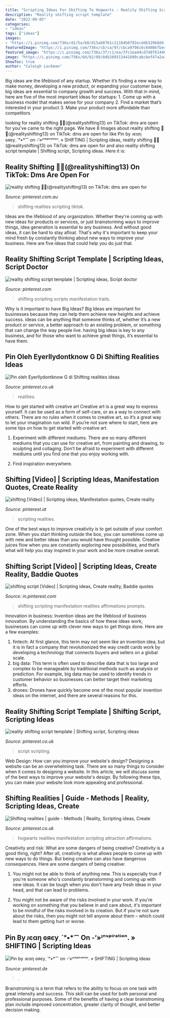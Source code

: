 ```yaml
---
title: "Scripting Ideas For Shifting To Hogwarts : Reality Shifting Script Template"
description: "Reality shifting script template"
date: "2022-09-05"
categories:
- "ideas"
tags: ["ideas"]
images:
- "https://i.pinimg.com/736x/d1/5a/b0/d15ab0761c11184b8f92ecddb329b8d4.jpg"
featuredImage: "https://i.pinimg.com/736x/cb/ca/97/cbca9796c6c64086fbec72a28f472062.jpg"
featured_image: "https://i.pinimg.com/736x/3f/c1/ea/3fc1ea44cd748f6144663bd45b5cf2cd.jpg"
image: "https://i.pinimg.com/736x/8d/b2/09/8db209313441609cabcbef47a2a4063c.jpg"
ShowToc: true
author: "Caleigh Lockman"
---
```



Big ideas are the lifeblood of any startup. Whether it’s finding a new way to make money, developing a new product, or expanding your customer base, big ideas are essential to company growth and success. With that in mind, here are five of the most important ideas for startups: 1. Come up with a business model that makes sense for your company 2. Find a market that’s interested in your product 3. Make your product more affordable than competitors 
	

		
looking for reality shifting 🍏💚(@realityshifting13) on TikTok: dms are open for you've came to the right page. We have 8 Images about reality shifting 🍏💚(@realityshifting13) on TikTok: dms are open for like Pin by ᴊєαη ɢяєуˏˋ°•*⁀ on -‘»ᴵⁿˢᵖⁱʳᵃᵗⁱᵒⁿ. » SHIFTING | Scripting ideas, reality shifting 🍏💚(@realityshifting13) on TikTok: dms are open for and also reality shifting script template | Shifting script, Scripting ideas. Here it is:
		
    
## Reality Shifting 🍏💚(@realityshifting13) On TikTok: Dms Are Open For

<img loading=lazy src="https://i.pinimg.com/736x/6e/0a/ed/6e0aed077c1b9ac9286b0399832a3cf2.jpg" onerror="this.onerror=null;this.src='https://tse2.mm.bing.net/th?id=OIP.2JriJajubjxi6hIHizCv6QHaNJ&amp;pid=15.1';" alt="reality shifting 🍏💚(@realityshifting13) on TikTok: dms are open for">

_Source: pinterest.com.au_

>shifting realities scripting tiktok. 

	

Ideas are the lifeblood of any organization. Whether they're coming up with new ideas for products or services, or just brainstorming ways to improve things, idea generation is essential to any business. And without good ideas, it can be hard to stay afloat. That's why it's important to keep your mind fresh by constantly thinking about new ways to improve your business. Here are five ideas that could help you do just that.

    
## Reality Shifting Script Template | Scripting Ideas, Script Doctor

<img loading=lazy src="https://i.pinimg.com/736x/d1/5a/b0/d15ab0761c11184b8f92ecddb329b8d4.jpg" onerror="this.onerror=null;this.src='https://tse1.mm.bing.net/th?id=OIP.gsbchnepAK0vx_xF0hS0vAHaJm&amp;pid=15.1';" alt="reality shifting script template | Scripting ideas, Script doctor">

_Source: pinterest.com_

>shifting scripting scripts manifestation traits. 

	

Why is it important to have Big Ideas?
Big Ideas are important for businesses because they can help them achieve new heights and achieve success. ideas can be anything that someone thinks of, whether it’s a new product or service, a better approach to an existing problem, or something that can change the way people live. having big ideas is key to any business, and for those who want to achieve great things, it’s essential to have them.

    
## Pin Oleh Eyerllydontknow G Di Shifting Realities Ideas

<img loading=lazy src="https://i.pinimg.com/736x/8d/b2/09/8db209313441609cabcbef47a2a4063c.jpg" onerror="this.onerror=null;this.src='https://tse1.mm.bing.net/th?id=OIP.7EJPbZqCIoVoRmEcfJ5sIQHaNK&amp;pid=15.1';" alt="Pin oleh Eyerllydontknow G di Shifting realities ideas">

_Source: pinterest.co.uk_

>realities. 

	

How to get started with creative art
Creative art is a great way to express yourself. It can be used as a form of self-care, or as a way to connect with others. There are no rules when it comes to creative art, so it’s a great way to let your imagination run wild. If you’re not sure where to start, here are some tips on how to get started with creative art.
1. Experiment with different mediums. There are so many different mediums that you can use for creative art, from painting and drawing, to sculpting and collaging. Don’t be afraid to experiment with different mediums until you find one that you enjoy working with.

2. Find inspiration everywhere.

    
## Shifting [Video] | Scripting Ideas, Manifestation Quotes, Create Reality

<img loading=lazy src="https://i.pinimg.com/736x/3f/c1/ea/3fc1ea44cd748f6144663bd45b5cf2cd.jpg" onerror="this.onerror=null;this.src='https://tse3.mm.bing.net/th?id=OIP.pSI4BKETmDLvY6z5VwVnVgHaNK&amp;pid=15.1';" alt="shifting [Video] | Scripting ideas, Manifestation quotes, Create reality">

_Source: pinterest.at_

>scripting realities. 

	

One of the best ways to improve creativity is to get outside of your comfort zone. When you start thinking outside the box, you can sometimes come up with new and better ideas than you would have thought possible. Creative juices flow when you are constantly exploring new possibilities, and that’s what will help you stay inspired in your work and be more creative overall.

    
## Shifting Script [Video] | Scripting Ideas, Create Reality, Baddie Quotes

<img loading=lazy src="https://i.pinimg.com/736x/cb/ca/97/cbca9796c6c64086fbec72a28f472062.jpg" onerror="this.onerror=null;this.src='https://tse1.mm.bing.net/th?id=OIP.BATA07bamv1jIN1aes1FOgHaNK&amp;pid=15.1';" alt="shifting script [Video] | Scripting ideas, Create reality, Baddie quotes">

_Source: in.pinterest.com_

>shifting scripting manifestation realities affirmations prompts. 

	

Innovation in business:
Invention ideas are the lifeblood of business innovation. By understanding the basics of how these ideas work, businesses can come up with clever new ways to get things done. Here are a few examples: 
1. fintech: At first glance, this term may not seem like an invention idea, but it is in fact a company that revolutionized the way credit cards work by developing a technology that connects buyers and sellers on a global scale.
2. big data: This term is often used to describe data that is too large and complex to be manageable by traditional methods such as analysis or prediction. For example, big data may be used to identify trends in customer behavior so businesses can better target their marketing efforts. 
3. drones: Drones have quickly become one of the most popular invention ideas on the internet, and there are several reasons for this.

    
## Reality Shifting Script Template | Shifting Script, Scripting Ideas

<img loading=lazy src="https://i.pinimg.com/736x/3a/88/e7/3a88e7bbbcc844e6fb2125e04bf55433.jpg" onerror="this.onerror=null;this.src='https://tse1.mm.bing.net/th?id=OIP.hHnlAFYIWIkxmeVY5sBEoAHaPp&amp;pid=15.1';" alt="reality shifting script template | Shifting script, Scripting ideas">

_Source: pinterest.co.uk_

>script scripting. 

	

Web Design: How can you improve your website's design?
Designing a website can be an overwhelming task. There are so many things to consider when it comes to designing a website. In this article, we will discuss some of the best ways to improve your website's design. By following these tips, you can make your website look more appealing and professional.

    
## Shifting Realities | Guide - Methods | Reality, Scripting Ideas, Create

<img loading=lazy src="https://i.pinimg.com/736x/bf/79/7c/bf797c659e9eaf31227a62ede97759c1.jpg" onerror="this.onerror=null;this.src='https://tse2.mm.bing.net/th?id=OIP.403etj-CXxZtCHpnQLCMNQHaKB&amp;pid=15.1';" alt="Shifting realities | guide - Methods | Reality, Scripting ideas, Create">

_Source: pinterest.co.uk_

>hogwarts realities manifestation scripting attraction affirmations. 

	

Creativity and risk: What are some dangers of being creative?
Creativity is a good thing, right? After all, creativity is what allows people to come up with new ways to do things. But being creative can also have dangerous consequences. Here are some dangers of being creative:
1) You might not be able to think of anything new. This is especially true if you're someone who's constantly brainstorming and coming up with new ideas. It can be tough when you don't have any fresh ideas in your head, and that can lead to problems.

2) You might not be aware of the risks involved in your work. If you're working on something that you believe in and care about, it's important to be mindful of the risks involved in its creation. But if you're not sure about the risks, then you might not tell anyone about them – which could lead to them getting hurt or worse.

    
## Pin By ᴊєαη ɢяєуˏˋ°•*⁀ On -‘»ᴵⁿˢᵖⁱʳᵃᵗⁱᵒⁿ. » SHIFTING | Scripting Ideas

<img loading=lazy src="https://i.pinimg.com/736x/bb/d5/98/bbd598059fef8e9e0acb40e2759d5a52.jpg" onerror="this.onerror=null;this.src='https://tse4.mm.bing.net/th?id=OIP.D63qIBfv0zP_-VCC_OUFFAHaND&amp;pid=15.1';" alt="Pin by ᴊєαη ɢяєуˏˋ°•*⁀ on -‘»ᴵⁿˢᵖⁱʳᵃᵗⁱᵒⁿ. » SHIFTING | Scripting ideas">

_Source: pinterest.de_

>. 

	

Brainstroming is a term that refers to the ability to focus on one task with great intensity and success. This skill can be used for both personal and professional purposes. Some of the benefits of having a clear brainstroming plan include improved concentration, greater clarity of thought, and better decision making.

